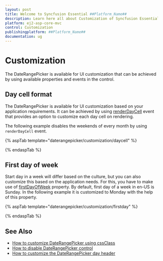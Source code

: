 ```yaml
---
layout: post
title: Welcome to Syncfusion Essential ##Platform_Name##
description: Learn here all about Customization of Syncfusion Essential ##Platform_Name## widgets based on HTML5 and jQuery.
platform: ej2-asp-core-mvc
control: Customization
publishingplatform: ##Platform_Name##
documentation: ug
---
```



# Customization

The DateRangePicker is available for UI customization that can be achieved by using available properties and events in the control.

## Day cell format

The DateRangePicker is available for UI customization based on your application requirements. It can be achieved by using [renderDayCell](https://help.syncfusion.com/cr/aspnetcore-js2/Syncfusion.EJ2.Calendars.DateRangePicker.html#Syncfusion_EJ2_Calendars_DateRangePicker_RenderDayCell)
 event that provides an option to customize each day cell on rendering.

The following example disables the weekends of every month by using `renderDayCell` event.

{% aspTab template="daterangepicker/customization/daycell" %}

{% endaspTab %}

## First day of week

Start day in a week will differ based on the culture, but you can also customize this based on the application needs.
For this, you have to make use of [firstDayOfWeek](https://help.syncfusion.com/cr/aspnetcore-js2/Syncfusion.EJ2.Calendars.DateRangePicker.html#Syncfusion_EJ2_Calendars_DateRangePicker_FirstDayOfWeek) property.
By default, first day of a week in en-US is Sunday. In the following example it is customized to Monday with the help of this property.

{% aspTab template="daterangepicker/customization/firstday" %}

{% endaspTab %}

## See Also

* [How to customize DateRangePicker using cssClass](./how-to/customization-using-cssclass)
* [How to disable DateRangePicker control](./how-to/disable-the-daterangepicker-component)
* [How to customize the DateRangePicker day header](./how-to/customize-the-daterangepicker-day-header)